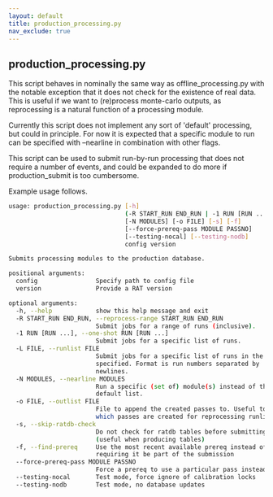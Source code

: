 ```yaml
---
layout: default
title: production_processing.py
nav_exclude: true
---
```


## production_processing.py

This script behaves in nominally the same way as offline_processing.py with the notable exception that it does not check for the existence of real data. This is useful if we want to (re)process monte-carlo outputs, as reprocessing is a natural function of a processing module.

Currently this script does not implement any sort of 'default' processing, but could in principle. For now it is expected that a specific module to run can be specified with –nearline in combination with other flags.

This script can be used to submit run-by-run processing that does not require a number of events, and could be expanded to do more if production_submit is too cumbersome.

Example usage follows.
```bash
usage: production_processing.py [-h]
                                (-R START_RUN END_RUN | -1 RUN [RUN ...] | -L FILE)
                                [-N MODULES] [-o FILE] [-s] [-f]
                                [--force-prereq-pass MODULE PASSNO]
                                [--testing-nocal] [--testing-nodb]
                                config version

Submits processing modules to the production database.

positional arguments:
  config                Specify path to config file
  version               Provide a RAT version

optional arguments:
  -h, --help            show this help message and exit
  -R START_RUN END_RUN, --reprocess-range START_RUN END_RUN
                        Submit jobs for a range of runs (inclusive).
  -1 RUN [RUN ...], --one-shot RUN [RUN ...]
                        Submit jobs for a specific list of runs.
  -L FILE, --runlist FILE
                        Submit jobs for a specific list of runs in the file
                        specified. Format is run numbers separated by
                        newlines.
  -N MODULES, --nearline MODULES
                        Run a specific (set of) module(s) instead of the
                        default list.
  -o FILE, --outlist FILE
                        File to append the created passes to. Useful to track
                        which passes are created for reprocessing runlists
  -s, --skip-ratdb-check
                        Do not check for ratdb tables before submitting runs
                        (useful when producing tables)
  -f, --find-prereq     Use the most recent available prereq instead of
                        requiring it be part of the submission
  --force-prereq-pass MODULE PASSNO
                        Force a prereq to use a particular pass instead
  --testing-nocal       Test mode, force ignore of calibration locks
  --testing-nodb        Test mode, no database updates
```
